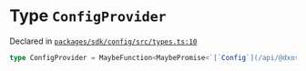 # Type `ConfigProvider`
Declared in [`packages/sdk/config/src/types.ts:10`](https://github.com/dxos/protocols/blob/main/packages/sdk/config/src/types.ts#L10)




```ts
type ConfigProvider = MaybeFunction<MaybePromise<`[`Config`](/api/@dxos/config/classes/Config)` | `[`ConfigProto`](/api/@dxos/config/interfaces/Config)`>>
```